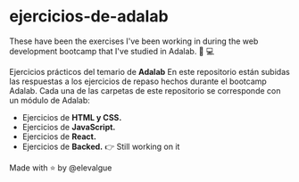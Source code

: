 # ejercicios-de-adalab
These have been the exercises I've been working in during the web development bootcamp that I've studied in Adalab. 🐶  💻

Ejercicios prácticos del temario de __Adalab__
En este repositorio están subidas las respuestas a los ejercicios de repaso hechos durante el bootcamp Adalab. Cada una de las carpetas de este repositorio se corresponde con un módulo de Adalab:

- Ejercicios de __HTML y CSS.__ 
- Ejercicios de __JavaScript.__
- Ejercicios de __React.__
- Ejercicios de __Backed.__ 👉 Still working on it 

Made with ⭐  by @elevalgue
